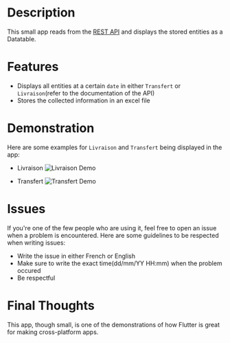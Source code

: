 # Description
This small app reads from the <a href="https://github.com/jspmic/rest-api">REST API</a> and displays the stored entities as a Datatable.

# Features
- Displays all entities at a certain `date` in either `Transfert` or `Livraison`(refer to the documentation of the API)
- Stores the collected information in an excel file

# Demonstration
Here are some examples for `Livraison` and `Transfert` being displayed in the app:
- Livraison
![Livraison Demo](media/livraison_opt.gif)

- Transfert
![Transfert Demo](media/transfert_opt.gif)

# Issues
If you're one of the few people who are using it, feel free to open an issue when a problem is encountered.
Here are some guidelines to be respected when writing issues:
- Write the issue in either French or English
- Make sure to write the exact time(dd/mm/YY HH:mm) when the problem occured
- Be respectful

# Final Thoughts
This app, though small, is one of the demonstrations of how Flutter is great for making cross-platform apps.
